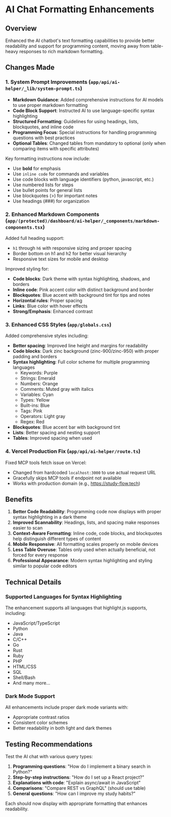 # AI Chat Formatting Enhancements

## Overview
Enhanced the AI chatbot's text formatting capabilities to provide better readability and support for programming content, moving away from table-heavy responses to rich markdown formatting.

## Changes Made

### 1. System Prompt Improvements (`app/api/ai-helper/_lib/system-prompt.ts`)
- **Markdown Guidance**: Added comprehensive instructions for AI models to use proper markdown formatting
- **Code Block Support**: Instructed AI to use language-specific syntax highlighting
- **Structured Formatting**: Guidelines for using headings, lists, blockquotes, and inline code
- **Programming Focus**: Special instructions for handling programming questions with best practices
- **Optional Tables**: Changed tables from mandatory to optional (only when comparing items with specific attributes)

Key formatting instructions now include:
- Use **bold** for emphasis
- Use `inline code` for commands and variables
- Use code blocks with language identifiers (python, javascript, etc.)
- Use numbered lists for steps
- Use bullet points for general lists
- Use blockquotes (>) for important notes
- Use headings (###) for organization

### 2. Enhanced Markdown Components (`app/(protected)/dashboard/ai-helper/_components/markdown-components.tsx`)
Added full heading support:
- `h1` through `h6` with responsive sizing and proper spacing
- Border bottom on h1 and h2 for better visual hierarchy
- Responsive text sizes for mobile and desktop

Improved styling for:
- **Code blocks**: Dark theme with syntax highlighting, shadows, and borders
- **Inline code**: Pink accent color with distinct background and border
- **Blockquotes**: Blue accent with background tint for tips and notes
- **Horizontal rules**: Proper spacing
- **Links**: Blue color with hover effects
- **Strong/Emphasis**: Enhanced contrast

### 3. Enhanced CSS Styles (`app/globals.css`)
Added comprehensive styles including:
- **Better spacing**: Improved line height and margins for readability
- **Code blocks**: Dark zinc background (zinc-900/zinc-950) with proper padding and borders
- **Syntax highlighting**: Full color scheme for multiple programming languages
  - Keywords: Purple
  - Strings: Emerald
  - Numbers: Orange
  - Comments: Muted gray with italics
  - Variables: Cyan
  - Types: Yellow
  - Built-ins: Blue
  - Tags: Pink
  - Operators: Light gray
  - Regex: Red
- **Blockquotes**: Blue accent bar with background tint
- **Lists**: Better spacing and nesting support
- **Tables**: Improved spacing when used

### 4. Vercel Production Fix (`app/api/ai-helper/route.ts`)
Fixed MCP tools fetch issue on Vercel:
- Changed from hardcoded `localhost:3000` to use actual request URL
- Gracefully skips MCP tools if endpoint not available
- Works with production domain (e.g., https://study-flow.tech)

## Benefits

1. **Better Code Readability**: Programming code now displays with proper syntax highlighting in a dark theme
2. **Improved Scannability**: Headings, lists, and spacing make responses easier to scan
3. **Context-Aware Formatting**: Inline code, code blocks, and blockquotes help distinguish different types of content
4. **Mobile Responsive**: All formatting scales properly on mobile devices
5. **Less Table Overuse**: Tables only used when actually beneficial, not forced for every response
6. **Professional Appearance**: Modern syntax highlighting and styling similar to popular code editors

## Technical Details

### Supported Languages for Syntax Highlighting
The enhancement supports all languages that highlight.js supports, including:
- JavaScript/TypeScript
- Python
- Java
- C/C++
- Go
- Rust
- Ruby
- PHP
- HTML/CSS
- SQL
- Shell/Bash
- And many more...

### Dark Mode Support
All enhancements include proper dark mode variants with:
- Appropriate contrast ratios
- Consistent color schemes
- Better readability in both light and dark themes

## Testing Recommendations

Test the AI chat with various query types:
1. **Programming questions**: "How do I implement a binary search in Python?"
2. **Step-by-step instructions**: "How do I set up a React project?"
3. **Explanations with code**: "Explain async/await in JavaScript"
4. **Comparisons**: "Compare REST vs GraphQL" (should use table)
5. **General questions**: "How can I improve my study habits?"

Each should now display with appropriate formatting that enhances readability.
